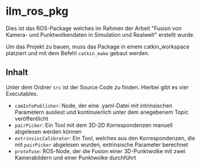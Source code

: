 
# ilm_ros_pkg

Dies ist das ROS-Package welches im Rahmen der Arbeit "Fusion von Kamera- und Punktwolkendaten in Simulation und Realwelt" erstellt wurde.

Um das Projekt zu bauen, muss das Package in einem catkin_workspace platziert und mit dem Befehl `catkin_make` gebaut werden.

## Inhalt
Unter dem Ordner `src` ist der Source Code zu finden. Hierbei gibt es vier Executables.
 - `camInfoPublisher`: Node, der eine .yaml-Datei mit intrinsischen Parametern ausliest und kontinuierlich unter dem anegebenem Topic veröffentlicht
 - `pairPicker`: Ein Tool mit dem 3D-2D Korrespondenzen manuell abgelesen werden können
 - `extrinsiscCalibrator`: Ein Tool, welches aus den Korrespondenzen, die mit `pairPicker` abgelesen wurden, extrinsische Parameter berechnet
 - `protofuse`: ROS-Node, der die Fusion einer 3D-Punktwolke mit zwei Kamerabildern und einer Punktwolke durchführt

